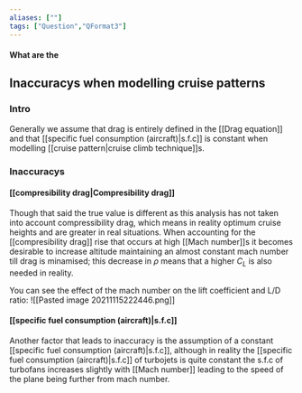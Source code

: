 ```yaml
---
aliases: [""]
tags: ["Question","QFormat3"]
---
```


#### What are the
## Inaccuracys when modelling cruise patterns
### Intro
Generally we assume that drag is entirely defined in the [[Drag equation]] and that [[specific fuel consumption (aircraft)|s.f.c]] is constant when modelling [[cruise pattern|cruise climb technique]]s.


### Inaccuracys
#### [[compresibility drag|Compresibility drag]]
Though that said the true value is different as this analysis has not taken into account compressibility drag, which means in reality optimum cruise heights and are greater in real situations. When accounting for the [[compresibility drag]] rise that occurs at high [[Mach number]]s it becomes desirable to increase altitude maintaining an almost constant mach number till drag is minamised; this decrease in $\rho$ means that a higher $C_L$ is also needed in reality.

You can see the effect of the mach number on the lift coefficient and L/D ratio:
![[Pasted image 20211115222446.png]]

#### [[specific fuel consumption (aircraft)|s.f.c]]
Another factor that leads to inaccuracy is the assumption of a constant [[specific fuel consumption (aircraft)|s.f.c]], although in reality the [[specific fuel consumption (aircraft)|s.f.c]] of turbojets is quite constant the s.f.c of turbofans increases slightly with [[Mach number]] leading to the speed of the plane being further from mach number.
